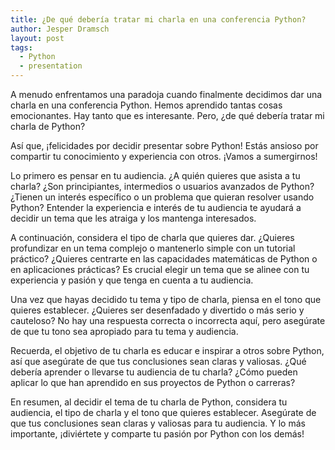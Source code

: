 ```yaml
---
title: ¿De qué debería tratar mi charla en una conferencia Python?
author: Jesper Dramsch
layout: post
tags:
  - Python
  - presentation
---
```


A menudo enfrentamos una paradoja cuando finalmente decidimos dar una charla en una conferencia Python. Hemos aprendido tantas cosas emocionantes. Hay tanto que es interesante. Pero, ¿de qué debería tratar mi charla de Python?

Así que, ¡felicidades por decidir presentar sobre Python! Estás ansioso por compartir tu conocimiento y experiencia con otros. ¡Vamos a sumergirnos!

Lo primero es pensar en tu audiencia. ¿A quién quieres que asista a tu charla? ¿Son principiantes, intermedios o usuarios avanzados de Python? ¿Tienen un interés específico o un problema que quieran resolver usando Python? Entender la experiencia e interés de tu audiencia te ayudará a decidir un tema que les atraiga y los mantenga interesados.

A continuación, considera el tipo de charla que quieres dar. ¿Quieres profundizar en un tema complejo o mantenerlo simple con un tutorial práctico? ¿Quieres centrarte en las capacidades matemáticas de Python o en aplicaciones prácticas? Es crucial elegir un tema que se alinee con tu experiencia y pasión y que tenga en cuenta a tu audiencia.

Una vez que hayas decidido tu tema y tipo de charla, piensa en el tono que quieres establecer. ¿Quieres ser desenfadado y divertido o más serio y cauteloso? No hay una respuesta correcta o incorrecta aquí, pero asegúrate de que tu tono sea apropiado para tu tema y audiencia.

Recuerda, el objetivo de tu charla es educar e inspirar a otros sobre Python, así que asegúrate de que tus conclusiones sean claras y valiosas. ¿Qué debería aprender o llevarse tu audiencia de tu charla? ¿Cómo pueden aplicar lo que han aprendido en sus proyectos de Python o carreras?

En resumen, al decidir el tema de tu charla de Python, considera tu audiencia, el tipo de charla y el tono que quieres establecer. Asegúrate de que tus conclusiones sean claras y valiosas para tu audiencia. Y lo más importante, ¡diviértete y comparte tu pasión por Python con los demás!
